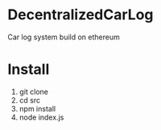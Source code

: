 # DecentralizedCarLog
Car log system build on ethereum

# Install
1. git clone
2. cd src
3. npm install
4. node index.js
